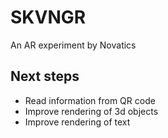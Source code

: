 # SKVNGR

An AR experiment by Novatics

## Next steps

- Read information from QR code
- Improve rendering of 3d objects
- Improve rendering of text
